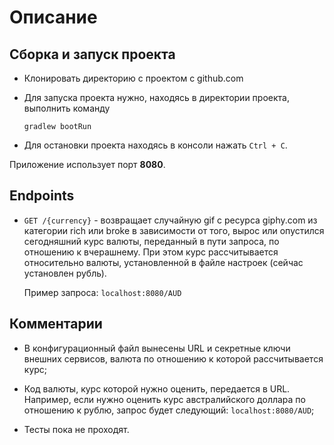 # Описание

## Сборка и запуск проекта

* Клонировать директорию с проектом с github.com

* Для запуска проекта нужно, находясь в директории проекта, выполнить команду
  
  `gradlew bootRun`
  
* Для остановки проекта находясь в консоли нажать `Ctrl + C`.
  
Приложение использует порт **8080**.

## Endpoints

* `GET /{currency}` -  возвращает случайную gif с ресурса giphy.com из категории rich или broke в зависимости от того, вырос или опустился сегодняшний курс валюты, переданный в пути запроса, по отношению к вчерашнему. При этом курс рассчитывается относительно валюты, установленной в файле настроек (сейчас установлен рубль).

   Пример запроса: `localhost:8080/AUD`

## Комментарии

* В конфигурационный файл вынесены URL и секретные ключи внешних сервисов, валюта по отношению к которой рассчитывается курс;

* Код валюты, курс которой нужно оценить, передается в URL. Например, если нужно оценить курс австралийского доллара по отношению к рублю, запрос будет следующий: `localhost:8080/AUD`;

* Тесты пока не проходят.